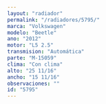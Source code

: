 ```yaml
---
layout: "radiador"
permalink: "/radiadores/5795/"
marca: "Volkswagen"
modelo: "Beetle"
ano: "2012"
motor: "L5 2.5"
transmision: "Automática"
parte: "M-15059"
clima: "Con clima"
alto: "25 11/16"
ancho: "15 11/16"
observaciones: ""
id: "5795"
---
```


